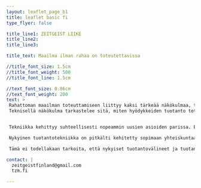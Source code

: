 ```yaml
---
layout: leaflet_page_b1
title: leaflet basic fi
type_flyer: false

title_line1: ZEITGEIST LIIKE
title_line2: 
title_line3: 

title_text: Maailma ilman rahaa on toteutettavissa

//title_font_size: 1.5cm
//title_font_weight: 500
//title_font_line: 1.5cm

//text_font_size: 0.86cm
//text_font_weight: 200
text: >
 Rahattoman maailman toteuttamiseen liittyy kaksi tärkeää näkökulmaa, tekninen ja sosiaalinen.<hr />
 Teknisellä näkökulma tarkastelee sitä, miten hyödykkeiden tuotanto toteutetaan taloudessa, joka toimii ilman rahaa ja vaihdantaa. Sosiaalinen näkökulma taas tarkastelee sitä, millaisia sosiaalisia rakenteita yhteiskunta ilman rahaa tarvisi toimiakseen.<hr />


 Tekniikka kehittyy suhteellisesti nopeammin uusien asioiden parissa. Esimerkiksi autot kehittyvät suhteellisen nopeaa tahtia 1900-luvun alussa, kun autot olivat vielä uusi ilmiö yhteiskunnassa. Mitä pidemmälle tekniikka alalla on kehittynyt, sitä vaikeampaa ja hitaampaa sitä on viedä eteenpäin.<hr />

 Nykyinen tuotantotekniikka on pitkälti kehitetty sopimaan yhteiskuntaan, joka pyörii rahan avulla. Ilman rahaa toimivien yhteisöjen syntyminen ja kasvaminen alkaa luomaan uudenlaista tuotantotekniikkaa, joka taas soveltuu paremmin juuri rahattomaan yhteiskuntaan. Ja voidaan olettaa, että juuri alkuvaiheessa tämä kehitys olisi suhteellisen nopeaa, joka saattaa omalta osaltaan nopeuttaa rahattomien yhteisöjen ja yhteiskuntien yleistymisen.<hr />

 Tämä ei todellakaan tarkoita, että nykyiset tuotantovälineet ja tuotantotekniikka olisi jollain tavalla hyödytöntä yhteiskunnassa, joka toimisi ilman rahaa. Ei lähimainkaan. Nykyinen tuotatotekniikka on niin kehittynyttä, että monia asioita voidaan tehdä täysin ilman ihmisen valvontaa, ja useampiakin jos halukkuutta siihen löytyisi.<hr />

contact: |
  zeitgeistfinland@gmail.com
  tzm.fi

---
```


